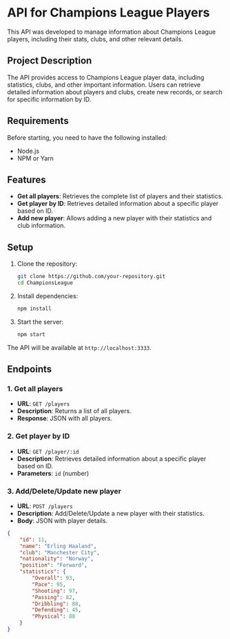 # API for Champions League Players

This API was developed to manage information about Champions League players, including their stats, clubs, and other relevant details.

## Project Description

The API provides access to Champions League player data, including statistics, clubs, and other important information. Users can retrieve detailed information about players and clubs, create new records, or search for specific information by ID.

## Requirements

Before starting, you need to have the following installed:

- Node.js
- NPM or Yarn

## Features

- **Get all players**: Retrieves the complete list of players and their statistics.
- **Get player by ID**: Retrieves detailed information about a specific player based on ID.
- **Add new player**: Allows adding a new player with their statistics and club information.

## Setup

1. Clone the repository:

    ```bash
    git clone https://github.com/your-repository.git
    cd ChampionsLeague
    ```

2. Install dependencies:

    ```bash
    npm install
    ```

3. Start the server:

    ```bash
    npm start
    ```

The API will be available at `http://localhost:3333`.

## Endpoints

### 1. Get all players

- **URL**: `GET /players`
- **Description**: Returns a list of all players.
- **Response**: JSON with all players.

### 2. Get player by ID

- **URL**: `GET /player/:id`
- **Description**: Retrieves detailed information about a specific player based on ID.
- **Parameters**: `id` (number)

### 3. Add/Delete/Update new player

- **URL**: `POST /players`
- **Description**: Add/Delete/Update a new player with their statistics.
- **Body**: JSON with player details.

```json
{
    "id": 11,
    "name": "Erling Haaland",
    "club": "Manchester City",
    "nationality": "Norway",
    "position": "Forward",
    "statistics": {
        "Overall": 93,
        "Pace": 95,
        "Shooting": 97,
        "Passing": 82,
        "Dribbling": 88,
        "Defending": 45,
        "Physical": 88
    }
}
